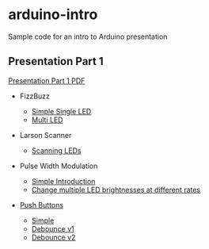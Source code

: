 # arduino-intro
Sample code for an intro to Arduino presentation

## Presentation Part 1
[Presentation Part 1 PDF](ArduinoIntroPart1.pdf)
* FizzBuzz
  * [Simple Single LED](fizzbuzz-simple/)
  * [Multi LED](fizzbuzz-multi/)
* Larson Scanner
  * [Scanning LEDs](larson-scanner/)
* Pulse Width Modulation
  * [Simple Introduction](pwm-simple/)
  * [Change multiple LED brightnesses at different rates](pwm-ledmotion/)

* [Push Buttons](pushbuttons)
  * [Simple](pushbuttons/simple/)
  * [Debounce v1](pushbuttons/debounce-v1/)
  * [Debounce v2](pushbuttons/debounce-v2/)

